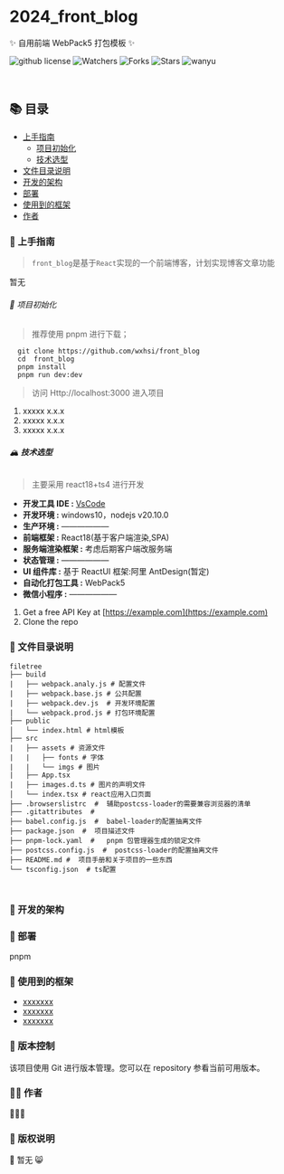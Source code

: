 # 2024_front_blog

✨ 自用前端 WebPack5 打包模板 ✨

<!-- 项目栏 -->

![github license](https://img.shields.io/github/license/wxhsi/front_blog)
![Watchers](https://img.shields.io/github/watchers/wxhsi/front_blog)
![Forks](https://img.shields.io/github/forks/wxhsi/front_blog)
![Stars](https://img.shields.io/github/stars/wxhsi/front_blog)
![wanyu](https://img.shields.io/badge/%F0%9F%8D%8A%E4%BD%9C%E8%80%85-wanyu-orange)

<br />

## 📚 目录

- [上手指南](#上手指南)
  - [项目初始化](#项目初始化)
  - [技术选型](#技术选型)
- [文件目录说明](#文件目录说明)
- [开发的架构](#开发的架构)
- [部署](#部署)
- [使用到的框架](#使用到的框架)
- [作者](#作者)

### 📔 上手指南

> `front_blog`是基于`React`实现的一个前端博客，计划实现博客文章功能

暂无

###### 🌋 项目初始化

> 推荐使用 pnpm 进行下载；

```shell
  git clone https://github.com/wxhsi/front_blog
  cd  front_blog
  pnpm install
  pnpm run dev:dev
```

> 访问 Http://localhost:3000 进入项目

1. xxxxx x.x.x
2. xxxxx x.x.x
3. xxxxx x.x.x

###### 🏔 **技术选型**

> 主要采用 react18+ts4 进行开发

- <strong>开发工具 IDE :</strong> [VsCode](https://code.visualstudio.com/)
- <strong>开发环境 :</strong> windows10，nodejs v20.10.0
- <strong>生产环境 :</strong> ——————
- <strong>前端框架 :</strong> React18(基于客户端渲染,SPA)
- <strong>服务端渲染框架 :</strong> 考虑后期客户端改服务端
- <strong>状态管理 :</strong> ——————
- <strong>UI 组件库 :</strong> 基于 ReactUI 框架:阿里 AntDesign(暂定)
- <strong>自动化打包工具 :</strong> WebPack5
- <strong>微信小程序 :</strong> ——————

1. Get a free API Key at [https://example.com](https://example.com)
2. Clone the repo

### 📘 文件目录说明

```
filetree
├── build
|   ├── webpack.analy.js # 配置文件
|   ├── webpack.base.js # 公共配置
|   ├── webpack.dev.js  # 开发环境配置
|   └── webpack.prod.js # 打包环境配置
├── public
│   └── index.html # html模板
├── src
|   ├── assets # 资源文件
|   |   ├── fonts # 字体
|   |   └── imgs # 图片
|   ├── App.tsx
|   ├── images.d.ts # 图片的声明文件
│   └── index.tsx # react应用入口页面
├── .browserslistrc  #  辅助postcss-loader的需要兼容浏览器的清单
├── .gitattributes  #
├── babel.config.js  #  babel-loader的配置抽离文件
├── package.json  #  项目描述文件
├── pnpm-lock.yaml  #   pnpm 包管理器生成的锁定文件
├── postcss.config.js  #  postcss-loader的配置抽离文件
├── README.md #  项目手册和关于项目的一些东西
└── tsconfig.json  # ts配置



```

### 📕 开发的架构

### 📗 部署

pnpm

### 📙 使用到的框架

- [xxxxxxx](https://getbootstrap.com)
- [xxxxxxx](https://jquery.com)
- [xxxxxxx](https://laravel.com)

### 🐸 版本控制

该项目使用 Git 进行版本管理。您可以在 repository 参看当前可用版本。

### 🧚‍♀️ 作者

🍊🍊🍊

### 👾 版权说明

🐶 暂无 😸
